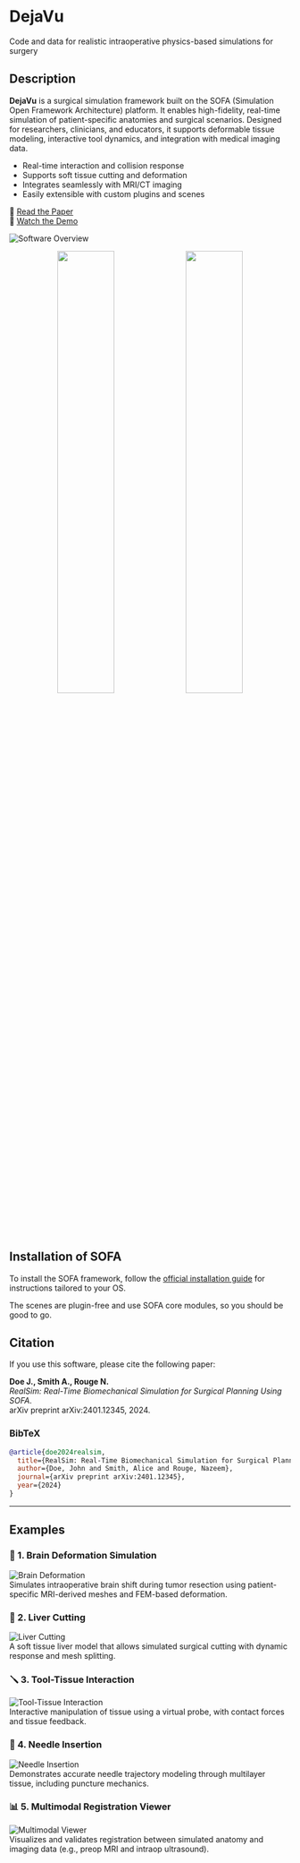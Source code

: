 # DejaVu
Code and data for realistic intraoperative physics-based simulations for surgery

## Description

**DejaVu** is a surgical simulation framework built on the SOFA (Simulation Open Framework Architecture) platform. It enables high-fidelity, real-time simulation of patient-specific anatomies and surgical scenarios. Designed for researchers, clinicians, and educators, it supports deformable tissue modeling, interactive tool dynamics, and integration with medical imaging data.

- Real-time interaction and collision response  
- Supports soft tissue cutting and deformation  
- Integrates seamlessly with MRI/CT imaging  
- Easily extensible with custom plugins and scenes  

📄 [Read the Paper](https://arxiv.org/abs/2401.12345)  
🎥 [Watch the Demo](https://youtu.be/demo-video-link)

![Software Overview](images/overview.png)

<p align="center">
  <img src="assets/liver1.gif" width="45%" />
  <img src="assets/liver2.gif" width="45%" />
</p>


## Installation of SOFA

To install the SOFA framework, follow the [official installation guide](https://www.sofa-framework.org/download/) for instructions tailored to your OS.

The scenes are plugin-free and use SOFA core modules, so you should be good to go.


## Citation

If you use this software, please cite the following paper:

**Doe J., Smith A., Rouge N.**  
*RealSim: Real-Time Biomechanical Simulation for Surgical Planning Using SOFA*.  
arXiv preprint arXiv:2401.12345, 2024.

### BibTeX

```bibtex
@article{doe2024realsim,
  title={RealSim: Real-Time Biomechanical Simulation for Surgical Planning Using SOFA},
  author={Doe, John and Smith, Alice and Rouge, Nazeem},
  journal={arXiv preprint arXiv:2401.12345},
  year={2024}
}
```
---

## Examples

### 🧠 1. Brain Deformation Simulation  
![Brain Deformation](gifs/brain_deform.gif)  
Simulates intraoperative brain shift during tumor resection using patient-specific MRI-derived meshes and FEM-based deformation.


### 🔪 2. Liver Cutting  
![Liver Cutting](gifs/liver_cut.gif)  
A soft tissue liver model that allows simulated surgical cutting with dynamic response and mesh splitting.


### 🪛 3. Tool-Tissue Interaction  
![Tool-Tissue Interaction](gifs/tool_tissue.gif)  
Interactive manipulation of tissue using a virtual probe, with contact forces and tissue feedback.

### 🎯 4. Needle Insertion  
![Needle Insertion](gifs/needle_insertion.gif)  
Demonstrates accurate needle trajectory modeling through multilayer tissue, including puncture mechanics.

### 📊 5. Multimodal Registration Viewer  
![Multimodal Viewer](gifs/multimodal_viewer.gif)  
Visualizes and validates registration between simulated anatomy and imaging data (e.g., preop MRI and intraop ultrasound).

